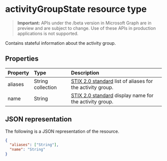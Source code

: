 # activityGroupState resource type

 > **Important:** APIs under the /beta version in Microsoft Graph are in preview and are subject to change. Use of these APIs in production applications is not supported.

Contains stateful information about the activity group.

## Properties

| Property   | Type |Description|
|:---------------|:--------|:----------|
|aliases|String collection|[STIX 2.0 standard](https://oasis-open.github.io/cti-documentation/stix/intro) list of aliases for the activity group.|
|name|String|[STIX 2.0 standard](https://oasis-open.github.io/cti-documentation/stix/intro) display name for the activity group.|

## JSON representation

The following is a JSON representation of the resource.

<!-- {
  "blockType": "resource",
  "optionalProperties": [

  ],
  "@odata.type": "microsoft.graph.activityGroupState"
}-->

```json
{
  "aliases": ["String"],
  "name": "String"
}

```

<!-- uuid: 8fcb5dbc-d5aa-4681-8e31-b001d5168d79
2015-10-25 14:57:30 UTC -->
<!-- {
  "type": "#page.annotation",
  "description": "activityGroupState resource",
  "keywords": "",
  "section": "documentation",
  "tocPath": ""
}-->